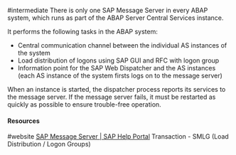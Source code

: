 #intermediate 
There is only one SAP Message Server in every ABAP system, which runs as part of the ABAP Server Central Services instance.

It performs the following tasks in the ABAP system:
- Central communication channel between the individual AS instances of the system
- Load distribution of logons using SAP GUI and RFC with logon group    
- Information point for the SAP Web Dispatcher and the AS instances (each AS instance of the system firsts logs on to the message server)

When an instance is started, the dispatcher process reports its services to the message server. If the message server fails, it must be restarted as quickly as possible to ensure trouble-free operation.
#### Resources
#website [SAP Message Server | SAP Help Portal](https://help.sap.com/docs/ABAP_PLATFORM_NEW/77b3972f873044acb3a70258f3984c64/47c2e77bb8fd3020e10000000a42189d.html?locale=en-US)
Transaction - SMLG (Load Distribution / Logon Groups)